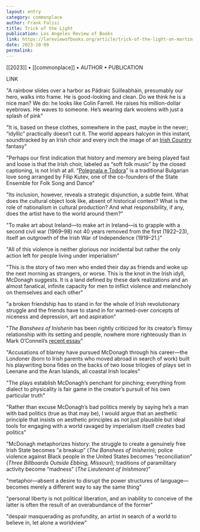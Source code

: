 ```yaml
---
layout: entry
category: commonplace
author: Frank Falisi
title: Trick of the Light
publication: Los Angeles Review of Books
link: https://lareviewofbooks.org/article/trick-of-the-light-on-martin-mcdonaghs-the-banshees-of-inisherin/
date: 2023-10-09
permalink:
---
```


[[2023]] • [[commonplace]] • AUTHOR • PUBLICATION

LINK

"A rainbow slides over a harbor as Pádraic Súilleabháin, presumably our hero, walks into frame. He is good-looking and clean. Do we think he is a nice man? We do: he looks like Colin Farrell. He raises his million-dollar eyebrows. He waves to someone. He’s wearing dark woolens with just a splash of pink"

"It is, based on these clothes, somewhere in the past, maybe in the never; “idyllic” practically doesn’t cut it. The world appears halcyon in this instant, soundtracked by an Irish choir and every inch the image of an [Irish Country](https://www.torforgeblog.com/2021/10/20/a-celebration-of-patrick-taylor/) fantasy"

"Perhaps our first indication that history and memory are being played fast and loose is that the Irish choir, labeled as “soft folk music” by the closed captioning, is not Irish at all. “[Polegnala e Todora](https://www.youtube.com/watch?v=txQUVbO0oQ0)” is a traditional Bulgarian love song arranged by Filip Kutev, one of the co-founders of the State Ensemble for Folk Song and Dance"

"Its inclusion, however, reveals a strategic disjunction, a subtle feint. What does the cultural object look like, absent of historical context? What is the role of nationalism in cultural production? And what responsibility, if any, does the artist have to the world around them?"

"To make art about Ireland—to make art *in* Ireland—is to grapple with a second civil war (1969–98) not 40 years removed from the first (1922–23), itself an outgrowth of the Irish War of Independence (1919–21.)"

"All of this violence is neither glorious nor incidental but rather the only action left for people living under imperialism"

"This is the story of two men who ended their day as friends and woke up the next morning as strangers, or worse. This is the knot in the Irish idyll, McDonagh suggests. It is a land defined by these dark realizations and an almost fanatical, infinite capacity for men to inflict violence and melancholy on themselves and each other"

"a broken friendship has to stand in for the whole of Irish revolutionary struggle and the friends have to stand in for warmed-over concepts of niceness and depression, art and aspiration"

"*The Banshees of Inisherin* has been rightly criticized for its creator’s flimsy relationship with its setting and people, nowhere more righteously than in Mark O’Connell’s [recent essay](https://slate.com/culture/2023/01/martin-mcdonagh-irish-banshees-inisherin-blarney.html)"

"Accusations of blarney have pursued McDonagh through his career—the Londoner (born to Irish parents who moved abroad in search of work) built his playwriting bona fides on the backs of two loose trilogies of plays set in Leenane and the Aran Islands, all coastal Irish locales"

"The plays establish McDonagh’s penchant for pinching; everything from dialect to physicality is fair game in the creator’s pursuit of his own particular truth"

"Rather than excuse McDonagh’s bad politics merely by saying he’s a man with bad politics (true as that may be), I would argue that an aesthetic principle that insists on aesthetic principles as not just plausible but ideal tools for engaging with a world ravaged by imperialism itself *creates* bad politics"

"McDonagh metaphorizes history: the struggle to create a genuinely free Irish State becomes “a breakup” (*The Banshees of Inisherin*); police violence against Black people in the United States becomes “reconciliation” (*Three Billboards Outside Ebbing, Missouri*); traditions of paramilitary activity become “madness” (*The Lieutenant of Inishmore*)"

"metaphor—absent a desire to disrupt the power structures of language—becomes merely a different way to say the same thing"

"personal liberty is not political liberation, and an inability to conceive of the latter is often the result of an overabundance of the former"

"despair masquerading as profundity, an artist in search of a world to believe in, let alone a worldview"
